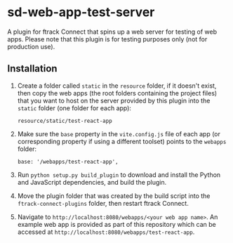 # sd-web-app-test-server
A plugin for ftrack Connect that spins up a web server for testing of web apps.
Please note that this plugin is for testing purposes only (not for production
use).

Installation
------------

1. Create a folder called `static` in the `resource` folder, if it doesn't
exist, then copy the web apps (the root folders containing the project files)
that you want to host on the server provided by this plugin into the `static`
folder (one folder for each app):

    ```
    resource/static/test-react-app
    ```

2. Make sure the `base` property in the `vite.config.js` file of each app (or
corresponding property if using a different toolset) points to the `webapps`
folder:

    ```
    base: '/webapps/test-react-app',
    ```

3. Run `python setup.py build_plugin` to download and install the Python and
JavaScript dependencies, and build the plugin.
4. Move the plugin folder that was created by the build script into the
`ftrack-connect-plugins` folder, then restart ftrack Connect.
5. Navigate to `http://localhost:8080/webapps/<your web app name>`. An example
web app is provided as part of this repository which can be accessed at
`http://localhost:8080/webapps/test-react-app`.
